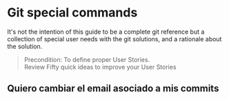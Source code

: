 # Git special commands

It's not the intention of this guide to be a complete git reference but a collection of special user needs with the git solutions, and a rationale about the solution.

> Precondition: To define proper User Stories.  
> Review Fifty quick ideas to improve your User Stories

## Quiero cambiar el email asociado a mis commits